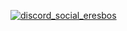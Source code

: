 [![discord_social_eresbos](https://img.shields.io/badge/Discord-!valenscia%236245-6182e1)](https://discord.com/users/350976460313329665)
